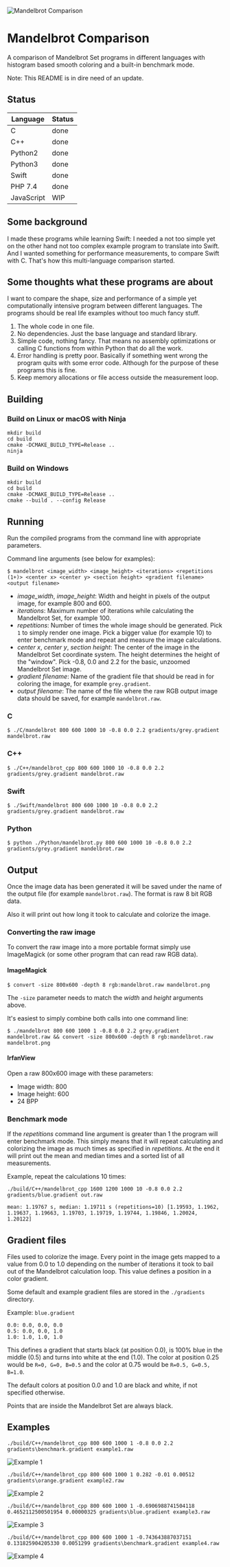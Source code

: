 ![Mandelbrot Comparison](images/title.png)

# Mandelbrot Comparison

A comparison of Mandelbrot Set programs in different languages with histogram based smooth coloring and a built-in benchmark mode.

Note: This README is in dire need of an update.

## Status

| Language   | Status |
| ---------- | ------ |
| C          | done   |
| C++        | done   |
| Python2    | done   |
| Python3    | done   |
| Swift      | done   |
| PHP 7.4    | done   |
| JavaScript | WIP    |

## Some background

I made these programs while learning Swift: I needed a not too simple yet on the other hand not too complex example program to translate into Swift. And I wanted something for performance measurements, to compare Swift with C. That's how this multi-language comparison started.

## Some thoughts what these programs are about

I want to compare the shape, size and performance of a simple yet computationally intensive program between different languages. The programs should be real life examples without too much fancy stuff.

1. The whole code in one file.
2. No dependencies. Just the base language and standard library.
3. Simple code, nothing fancy. That means no assembly optimizations or calling C functions from within Python that do all the work.
4. Error handling is pretty poor. Basically if something went wrong the program quits with some error code. Although for the purpose of these programs this is fine.
5. Keep memory allocations or file access outside the measurement loop.

## Building

### Build on Linux or macOS with Ninja

```
mkdir build
cd build
cmake -DCMAKE_BUILD_TYPE=Release ..
ninja
```

### Build on Windows

```
mkdir build
cd build
cmake -DCMAKE_BUILD_TYPE=Release ..
cmake --build . --config Release
```

## Running

Run the compiled programs from the command line with appropriate parameters.

Command line arguments (see below for examples):

```
$ mandelbrot <image_width> <image_height> <iterations> <repetitions (1+)> <center x> <center y> <section height> <gradient filename> <output filename>
```

- *image_width*, *image_height*: Width and height in pixels of the output image, for example 800 and 600.
- *iterations*: Maximum number of iterations while calculating the Mandelbrot Set, for example 100.
- *repetitions*: Number of times the whole image should be generated. Pick `1` to simply render one image. Pick a bigger value (for example 10) to enter benchmark mode and repeat and measure the image calculations.
- *center x*, *center y*, *section height*: The center of the image in the Mandelbrot Set coordinate system. The height determines the height of the "window". Pick -0.8, 0.0 and 2.2 for the basic, unzoomed Mandelbrot Set image.
- *gradient filename*: Name of the gradient file that should be read in for coloring the image, for example `grey.gradient`.
- *output filename*: The name of the file where the raw RGB output image data should be saved, for example `mandelbrot.raw`.

### C
```
$ ./C/mandelbrot 800 600 1000 10 -0.8 0.0 2.2 gradients/grey.gradient mandelbrot.raw
```

### C++
```
$ ./C++/mandelbrot_cpp 800 600 1000 10 -0.8 0.0 2.2 gradients/grey.gradient mandelbrot.raw
```

### Swift
```
$ ./Swift/mandelbrot 800 600 1000 10 -0.8 0.0 2.2 gradients/grey.gradient mandelbrot.raw
```

### Python
```
$ python ./Python/mandelbrot.py 800 600 1000 10 -0.8 0.0 2.2 gradients/grey.gradient mandelbrot.raw
```

## Output

Once the image data has been generated it will be saved under the name of the output file (for example `mandelbrot.raw`). The format is raw 8 bit RGB data.

Also it will print out how long it took to calculate and colorize the image.

### Converting the raw image

To convert the raw image into a more portable format simply use ImageMagick (or some other program that can read raw RGB data).

#### ImageMagick

```
$ convert -size 800x600 -depth 8 rgb:mandelbrot.raw mandelbrot.png
```

The `-size` parameter needs to match the *width* and *height* arguments above.

It's easiest to simply combine both calls into one command line:

```
$ ./mandelbrot 800 600 1000 1 -0.8 0.0 2.2 grey.gradient mandelbrot.raw && convert -size 800x600 -depth 8 rgb:mandelbrot.raw mandelbrot.png
```

#### IrfanView

Open a raw 800x600 image with these parameters:

- Image width: 800
- Image height: 600
- 24 BPP

### Benchmark mode

If the *repetitions* command line argument is greater than 1 the program will enter benchmark mode. This simply means that it will repeat calculating and colorizing the image as much times as specified in *repetitions*. At the end it will print out the mean and median times and a sorted list of all measurements.

Example, repeat the calculations 10 times:

```
./build/C++/mandelbrot_cpp 1600 1200 1000 10 -0.8 0.0 2.2 gradients/blue.gradient out.raw
```

```
mean: 1.19767 s, median: 1.19711 s (repetitions=10) [1.19593, 1.1962, 1.19637, 1.19663, 1.19703, 1.19719, 1.19744, 1.19846, 1.20024, 1.20122]
```

## Gradient files

Files used to colorize the image. Every point in the image gets mapped to a value from 0.0 to 1.0 depending on the number of iterations it took to bail out of the Mandelbrot calculation loop. This value defines a position in a color gradient.

Some default and example gradient files are stored in the `./gradients` directory.

Example: `blue.gradient`
```
0.0: 0.0, 0.0, 0.0
0.5: 0.0, 0.0, 1.0
1.0: 1.0, 1.0, 1.0
```

This defines a gradient that starts black (at position 0.0), is 100% blue in the middle (0.5) and turns into white at the end (1.0). The color at position 0.25 would be `R=0, G=0, B=0.5` and the color at 0.75 would be `R=0.5, G=0.5, B=1.0`.

The default colors at position 0.0 and 1.0 are black and white, if not specified otherwise.

Points that are inside the Mandelbrot Set are always black.

## Examples

```
./build/C++/mandelbrot_cpp 800 600 1000 1 -0.8 0.0 2.2 gradients\benchmark.gradient example1.raw
```

![Example 1](images/example1.png)

```
./build/C++/mandelbrot_cpp 800 600 1000 1 0.282 -0.01 0.00512 gradients\orange.gradient example2.raw
```

![Example 2](images/example2.png)

```
./build/C++/mandelbrot_cpp 800 600 1000 1 -0.6906988741504118 0.4652112500501954 0.00000325 gradients\blue.gradient example3.raw
```

![Example 3](images/example3.png)

```
./build/C++/mandelbrot_cpp 800 600 1000 1 -0.743643887037151 0.131825904205330 0.0051299 gradients\benchmark.gradient example4.raw
```

![Example 4](images/example4.png)
